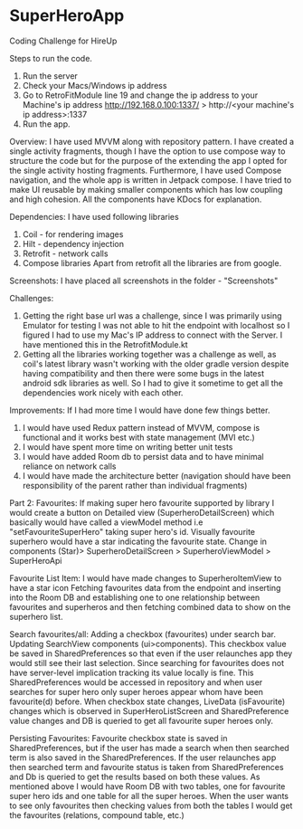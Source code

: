 # SuperHeroApp
Coding Challenge for HireUp

Steps to run the code. 
1. Run the server
2. Check your Macs/Windows ip address
3. Go to RetroFitModule line 19 and change the ip address to your Machine's ip address
   http://192.168.0.100:1337/ > http://<your machine's ip address>:1337
4. Run the app. 

Overview:
I have used MVVM along with repository pattern. I have created a single activity fragments, though
I have the option to use compose way to structure the code but for the purpose of the extending the 
app I opted for the single activity hosting fragments. Furthermore, I have used Compose navigation, 
and the whole app is written in Jetpack compose. I have tried to make UI reusable by making smaller 
components which has low coupling and high cohesion. All the components have KDocs for explanation.

Dependencies:
I have used following libraries
1. Coil - for rendering images
2. Hilt - dependency injection
3. Retrofit - network calls
4. Compose libraries
Apart from retrofit all the libraries are from google. 

Screenshots:
I have placed all screenshots in the folder - "Screenshots"

Challenges:
1. Getting the right base url was a challenge, since I was primarily using Emulator for testing I 
was not able to hit the endpoint with localhost so I figured I had to use my Mac's IP address to 
connect with the Server. I have mentioned this in the RetrofitModule.kt
2. Getting all the libraries working together was a challenge as well, as coil's latest library
wasn't working with the older gradle version despite having compatibility and then there were some 
bugs in the latest android sdk libraries as well. So I had to give it sometime to get all the 
dependencies work nicely with each other.

Improvements:
If I had more time I would have done few things better.
1. I would have used Redux pattern instead of MVVM, compose is functional and it works best with
state management (MVI etc.)
2. I would have spent more time on writing better unit tests
3. I would have added Room db to persist data and to have minimal reliance on network calls
4. I would have made the architecture better (navigation should have been responsibility of the 
parent rather than individual fragments)

Part 2:
Favourites:
If making super hero favourite supported by library I would create a button on Detailed view 
(SuperheroDetailScreen) which basically would have called a viewModel method i.e 
"setFavouriteSuperHero" taking super hero's id. Visually favourite superhero would have a star 
indicating the favourite state.
Change in components (Star)> SuperheroDetailScreen > SuperheroViewModel > SuperHeroApi  

Favourite List Item:
I would have made changes to SuperheroItemView to have a star icon
Fetching favourites data from the endpoint and inserting into the Room DB and establishing one to one 
relationship between favourites and superheros and then fetching combined data to show on the 
superhero list. 

Search favourites/all:
Adding a checkbox (favourites) under search bar. Updating SearchView components 
(ui>components). This checkbox value be saved in SharedPreferences so that even if the user relaunches
app they would still see their last selection. Since searching for favourites does not have 
server-level implication tracking its value locally is fine. 
This SharedPreferences would be accessed in repository and when user searches for super hero only
super heroes appear whom have been favourite(d) before. When checkbox state changes, LiveData
(isFavourite) changes which is observed in SuperHeroListScreen and SharedPreference value changes
and DB is queried to get all favourite super heroes only.

Persisting Favourites:
Favourite checkbox state is saved in SharedPreferences, but if the user has made a search when then 
searched term is also saved in the SharedPreferences. If the user relaunches app then searched term
and favourite status is taken from SharedPreferences and Db is queried to get the results based on 
both these values. As mentioned above I would have Room DB with two tables, one for favourite super 
hero ids and one table for all the super heroes. When the user wants to see only favourites then 
checking values from both the tables I would get the favourites (relations, compound table, etc.)